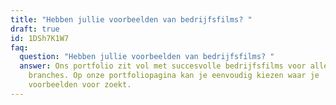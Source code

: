 ```yaml
---
title: "Hebben jullie voorbeelden van bedrijfsfilms? "
draft: true
id: 1DSh7K1W7
faq:
  question: "Hebben jullie voorbeelden van bedrijfsfilms? "
  answer: Ons portfolio zit vol met succesvolle bedrijfsfilms voor allerlei
    branches. Op onze portfoliopagina kan je eenvoudig kiezen waar je
    voorbeelden voor zoekt.
---
```

